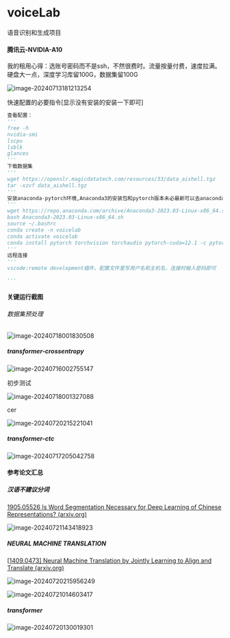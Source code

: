 # voiceLab
语音识别和生成项目



#### 腾讯云-NVIDIA-A10

我的租用心得：选账号密码而不是ssh，不然很费时。流量按量付费，速度拉满。硬盘大一点，深度学习库留100G，数据集留100G

![image-20240713181213254](./assets/image-20240713181213254.png)

快速配置的必要指令[显示没有安装的安装一下即可]

```python
查看配置：
'''
free -h
nvidia-smi
lscpu
lsblk
glances
'''
下载数据集
'''
wget https://openslr.magicdatatech.com/resources/33/data_aishell.tgz
tar -xzvf data_aishell.tgz
'''
安装anaconda-pytorch环境,Anaconda3的安装包和pytorch版本未必最新可以去anaconda和pytorch官网查找最新版
'''
wget https://repo.anaconda.com/archive/Anaconda3-2023.03-Linux-x86_64.sh
bash Anaconda3-2023.03-Linux-x86_64.sh
source ~/.bashrc
conda create -n voicelab
conda activate voicelab
conda install pytorch torchvision torchaudio pytorch-cuda=12.1 -c pytorch -c nvidia
'''
远程连接
'''
vscode:remote develepment插件，配置文件里写用户名和主机名，连接时输入密码即可

'''
```

#### 关键运行截图

###### 数据集预处理

![image-20240718001830508](./assets/image-20240718001830508-1721483330303-5.png)

##### transformer-crossentropy

![image-20240716002755147](./assets/image-20240716002755147-1721483271143-3.png)

初步测试

![image-20240718001327088](./assets/image-20240718001327088-1721483198682-1.png)

cer

![image-20240720215221041](./assets/image-20240720215221041.png)

##### transformer-ctc

![image-20240717205042758](./assets/image-20240717211810551.png)







#### 参考论文汇总

##### 汉语不建议分词

[1905.05526 Is Word Segmentation Necessary for Deep Learning of Chinese Representations? (arxiv.org)](https://ar5iv.labs.arxiv.org/html/1905.05526)

![image-20240721143418923](./assets/image-20240721143418923.png)

##### NEURAL MACHINE TRANSLATION

[[1409.0473\] Neural Machine Translation by Jointly Learning to Align and Translate (arxiv.org)](https://ar5iv.labs.arxiv.org/html/1409.0473)

![image-20240720215956249](./assets/image-20240720215956249.png)

![image-20240721014603417](./../../ppt/assets/image-20240721014603417.png)

##### transformer

![image-20240720130019301](./assets/image-20240720130019301.png)
